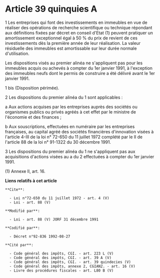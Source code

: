# Article 39 quinquies A

1 Les entreprises qui font des investissements en immeubles en vue de réaliser des opérations de recherche scientifique ou
technique répondant aux définitions fixées par décret en conseil d'Etat (1) peuvent pratiquer un amortissement exceptionnel
égal à 50 % du prix de revient de ces investissements dès la première année de leur réalisation. La valeur résiduelle des
immeubles est amortissable sur leur durée normale d'utilisation. 

Les dispositions visés au premier alinéa ne s'appliquent pas pour les immeubles acquis ou achevés à compter du 1er janvier
1991, à l'exception des immeubles neufs dont le permis de construire a été délivré avant le 1er janvier 1991.

1 bis (Disposition périmée). 

2 Les dispositions du premier alinéa du 1 sont applicables : 

a Aux actions acquises par les entreprises auprès des sociétés ou organismes publics ou privés agréés à cet effet par le
ministre de l'économie et des finances ; 

b Aux souscriptions, effectuées en numéraire par les entreprises françaises, au capital agréé des sociétés financières
d'innovation visées à l'article 4-III de la loi n° 72-650 du 11 juillet 1972 complété par le II de l'article 88 de la loi n°
91-1322 du 30 décembre 1991.

3 Les dispositions du premier alinéa du 1 ne s'appliquent pas aux acquisitions d'actions visées au a du 2 effectuées à
compter du 1er janvier 1991. 

(1) Annexe II, art. 16.

**Liens relatifs à cet article**

	**Cite**:

	  - Loi n°72-650 du 11 juillet 1972 - art. 4 (V)
	  - Loi - art. 88 (V)

	**Modifié par**:

	  - Loi - art. 88 (V) JORF 31 décembre 1991

	**Codifié par**:

	  - Décret n°92-836 1992-08-27

	**Cité par**:

	  - Code général des impôts, CGI. - art. 223 L (V)
	  - Code général des impôts, CGI. - art. 39 A (V)
	  - Code général des impôts, CGI. - art. 39 quindecies (V)
	  - Code général des impôts, annexe 2, CGIAN2. - art. 16 (V)
	  - Livre des procédures fiscales - art. L80 B (V)
